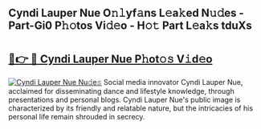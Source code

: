 ## Cyndi Lauper Nue O𝚗𝚕yf𝚊ns L𝚎a𝚔ed N𝚞𝚍es - Part-Gi0 P𝚑𝚘tos Vi𝚍𝚎o - H𝚘𝚝 Part L𝚎a𝚔s tduXs

# <h2><a href="http://kf1kx3.oniu.top/?m=Cyndi+Lauper+Nue">🔗👉 🔴 Cyndi Lauper Nue P𝚑ot𝚘𝚜 V𝚒d𝚎o</a></h2>

[![Cyndi Lauper Nue Nu𝚍e𝚜](https://i.imgur.com/0qMVB7G.gif)](http://kf1kx3.oniu.top/?m=Cyndi+Lauper+Nue)
Social media innovator Cyndi Lauper Nue, acclaimed for disseminating dance and lifestyle knowledge, through presentations and personal blogs. Cyndi Lauper Nue's public image is characterized by its friendly and relatable nature, but the intricacies of his personal life remain shrouded in secrecy.  
